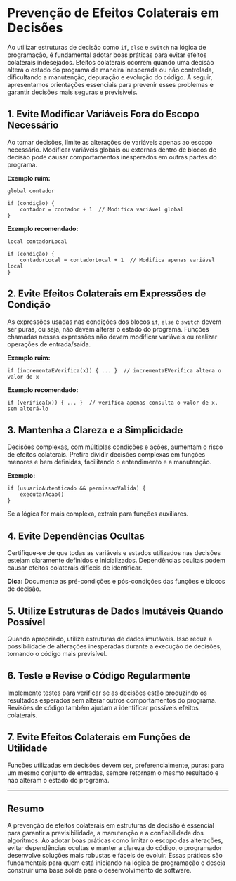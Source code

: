 
# Prevenção de Efeitos Colaterais em Decisões

Ao utilizar estruturas de decisão como `if`, `else` e `switch` na lógica de programação, é fundamental adotar boas práticas para evitar efeitos colaterais indesejados. Efeitos colaterais ocorrem quando uma decisão altera o estado do programa de maneira inesperada ou não controlada, dificultando a manutenção, depuração e evolução do código. A seguir, apresentamos orientações essenciais para prevenir esses problemas e garantir decisões mais seguras e previsíveis.

## 1. **Evite Modificar Variáveis Fora do Escopo Necessário**

Ao tomar decisões, limite as alterações de variáveis apenas ao escopo necessário. Modificar variáveis globais ou externas dentro de blocos de decisão pode causar comportamentos inesperados em outras partes do programa.

**Exemplo ruim:**
```pseudo
global contador

if (condição) {
    contador = contador + 1  // Modifica variável global
}
```

**Exemplo recomendado:**
```pseudo
local contadorLocal

if (condição) {
    contadorLocal = contadorLocal + 1  // Modifica apenas variável local
}
```

## 2. **Evite Efeitos Colaterais em Expressões de Condição**

As expressões usadas nas condições dos blocos `if`, `else` e `switch` devem ser puras, ou seja, não devem alterar o estado do programa. Funções chamadas nessas expressões não devem modificar variáveis ou realizar operações de entrada/saída.

**Exemplo ruim:**
```pseudo
if (incrementaEVerifica(x)) { ... }  // incrementaEVerifica altera o valor de x
```

**Exemplo recomendado:**
```pseudo
if (verifica(x)) { ... }  // verifica apenas consulta o valor de x, sem alterá-lo
```

## 3. **Mantenha a Clareza e a Simplicidade**

Decisões complexas, com múltiplas condições e ações, aumentam o risco de efeitos colaterais. Prefira dividir decisões complexas em funções menores e bem definidas, facilitando o entendimento e a manutenção.

**Exemplo:**
```pseudo
if (usuarioAutenticado && permissaoValida) {
    executarAcao()
}
```
Se a lógica for mais complexa, extraia para funções auxiliares.

## 4. **Evite Dependências Ocultas**

Certifique-se de que todas as variáveis e estados utilizados nas decisões estejam claramente definidos e inicializados. Dependências ocultas podem causar efeitos colaterais difíceis de identificar.

**Dica:** Documente as pré-condições e pós-condições das funções e blocos de decisão.

## 5. **Utilize Estruturas de Dados Imutáveis Quando Possível**

Quando apropriado, utilize estruturas de dados imutáveis. Isso reduz a possibilidade de alterações inesperadas durante a execução de decisões, tornando o código mais previsível.

## 6. **Teste e Revise o Código Regularmente**

Implemente testes para verificar se as decisões estão produzindo os resultados esperados sem alterar outros comportamentos do programa. Revisões de código também ajudam a identificar possíveis efeitos colaterais.

## 7. **Evite Efeitos Colaterais em Funções de Utilidade**

Funções utilizadas em decisões devem ser, preferencialmente, puras: para um mesmo conjunto de entradas, sempre retornam o mesmo resultado e não alteram o estado do programa.

---

## **Resumo**

A prevenção de efeitos colaterais em estruturas de decisão é essencial para garantir a previsibilidade, a manutenção e a confiabilidade dos algoritmos. Ao adotar boas práticas como limitar o escopo das alterações, evitar dependências ocultas e manter a clareza do código, o programador desenvolve soluções mais robustas e fáceis de evoluir. Essas práticas são fundamentais para quem está iniciando na lógica de programação e deseja construir uma base sólida para o desenvolvimento de software.
```
